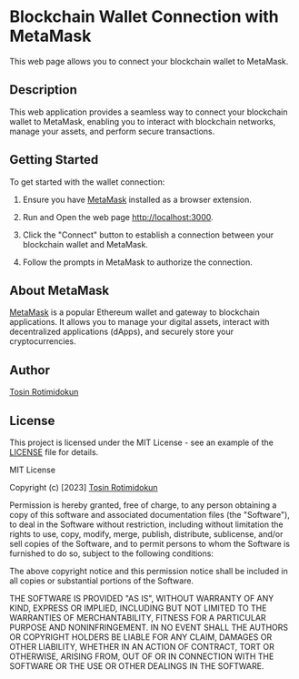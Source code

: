 # Blockchain Wallet Connection with MetaMask

This web page allows you to connect your blockchain wallet to MetaMask.

## Description

This web application provides a seamless way to connect your blockchain wallet to MetaMask, enabling you to interact with blockchain networks, manage your assets, and perform secure transactions.

## Getting Started

To get started with the wallet connection:

1. Ensure you have [MetaMask](https://metamask.io/) installed as a browser extension.

2. Run and Open the web page [http://localhost:3000](http://localhost:3000).

3. Click the "Connect" button to establish a connection between your blockchain wallet and MetaMask.

4. Follow the prompts in MetaMask to authorize the connection.

## About MetaMask

[MetaMask](https://metamask.io/) is a popular Ethereum wallet and gateway to blockchain applications. It allows you to manage your digital assets, interact with decentralized applications (dApps), and securely store your cryptocurrencies.

## Author

[Tosin Rotimidokun](https://www.linkedin.com/in/tosin-rotimidokun/)

## License

This project is licensed under the MIT License - see an example of the [LICENSE](LICENSE) file for details. 


MIT License

Copyright (c) [2023] [Tosin Rotimidokun](https://www.linkedin.com/in/tosin-rotimidokun/)

Permission is hereby granted, free of charge, to any person obtaining a copy
of this software and associated documentation files (the "Software"), to deal
in the Software without restriction, including without limitation the rights
to use, copy, modify, merge, publish, distribute, sublicense, and/or sell
copies of the Software, and to permit persons to whom the Software is
furnished to do so, subject to the following conditions:

The above copyright notice and this permission notice shall be included in all
copies or substantial portions of the Software.

THE SOFTWARE IS PROVIDED "AS IS", WITHOUT WARRANTY OF ANY KIND, EXPRESS OR
IMPLIED, INCLUDING BUT NOT LIMITED TO THE WARRANTIES OF MERCHANTABILITY,
FITNESS FOR A PARTICULAR PURPOSE AND NONINFRINGEMENT. IN NO EVENT SHALL THE
AUTHORS OR COPYRIGHT HOLDERS BE LIABLE FOR ANY CLAIM, DAMAGES OR OTHER
LIABILITY, WHETHER IN AN ACTION OF CONTRACT, TORT OR OTHERWISE, ARISING FROM,
OUT OF OR IN CONNECTION WITH THE SOFTWARE OR THE USE OR OTHER DEALINGS IN THE
SOFTWARE.


